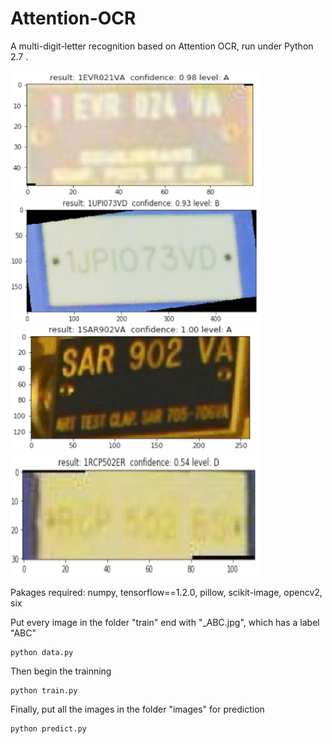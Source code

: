 # Attention-OCR

A multi-digit-letter recognition based on Attention OCR, run under Python 2.7 .

<img src="/picture/1.png" width="400" height="200" /> <img src="/picture/3.png" width="400" height="200" />
<img src="/picture/2.png" width="400" height="200" /> <img src="/picture/4.png" width="400" height="200" />

Pakages required: numpy, tensorflow==1.2.0, pillow, scikit-image, opencv2, six

Put every image in the folder "train" end with "_ABC.jpg", which has a label "ABC"

    python data.py
    
Then begin the trainning
    
    python train.py
    
Finally, put all the images in the folder "images" for prediction
    
    python predict.py
    
    
